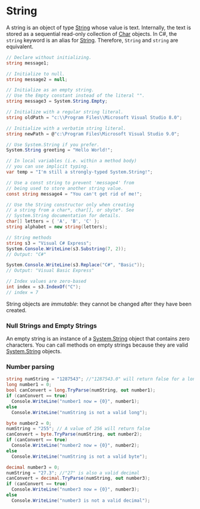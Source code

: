 # String

A string is an object of type [String](https://docs.microsoft.com/en-us/dotnet/api/system.string) whose value is text. Internally, the text is stored as a sequential read-only collection of [Char](https://docs.microsoft.com/en-us/dotnet/api/system.char) objects.  In C\#, the `string` keyword is an alias for [String](https://docs.microsoft.com/en-us/dotnet/api/system.string). Therefore, `String` and `string` are equivalent.

```csharp
// Declare without initializing.
string message1;

// Initialize to null.
string message2 = null;

// Initialize as an empty string.
// Use the Empty constant instead of the literal "".
string message3 = System.String.Empty;

// Initialize with a regular string literal.
string oldPath = "c:\\Program Files\\Microsoft Visual Studio 8.0";

// Initialize with a verbatim string literal.
string newPath = @"c:\Program Files\Microsoft Visual Studio 9.0";

// Use System.String if you prefer.
System.String greeting = "Hello World!";

// In local variables (i.e. within a method body)
// you can use implicit typing.
var temp = "I'm still a strongly-typed System.String!";

// Use a const string to prevent 'message4' from
// being used to store another string value.
const string message4 = "You can't get rid of me!";

// Use the String constructor only when creating
// a string from a char*, char[], or sbyte*. See
// System.String documentation for details.
char[] letters = { 'A', 'B', 'C' };
string alphabet = new string(letters);

// String methods
string s3 = "Visual C# Express";
System.Console.WriteLine(s3.Substring(7, 2));
// Output: "C#"

System.Console.WriteLine(s3.Replace("C#", "Basic"));
// Output: "Visual Basic Express"

// Index values are zero-based
int index = s3.IndexOf("C");
// index = 7
```

 String objects are _immutable_: they cannot be changed after they have been created. 

### Null Strings and Empty Strings <a id="null-strings-and-empty-strings"></a>

 An empty string is an instance of a [System.String](https://docs.microsoft.com/en-us/dotnet/api/system.string) object that contains zero characters. You can call methods on empty strings because they are valid [System.String](https://docs.microsoft.com/en-us/dotnet/api/system.string) objects.

### Number parsing

```csharp
string numString = "1287543"; //"1287543.0" will return false for a long
long number1 = 0;
bool canConvert = long.TryParse(numString, out number1);
if (canConvert == true)
  Console.WriteLine("number1 now = {0}", number1);
else
  Console.WriteLine("numString is not a valid long");

byte number2 = 0;
numString = "255"; // A value of 256 will return false
canConvert = byte.TryParse(numString, out number2);
if (canConvert == true)
  Console.WriteLine("number2 now = {0}", number2);
else
  Console.WriteLine("numString is not a valid byte");

decimal number3 = 0;
numString = "27.3"; //"27" is also a valid decimal
canConvert = decimal.TryParse(numString, out number3);
if (canConvert == true)
  Console.WriteLine("number3 now = {0}", number3);
else
  Console.WriteLine("number3 is not a valid decimal");
```



